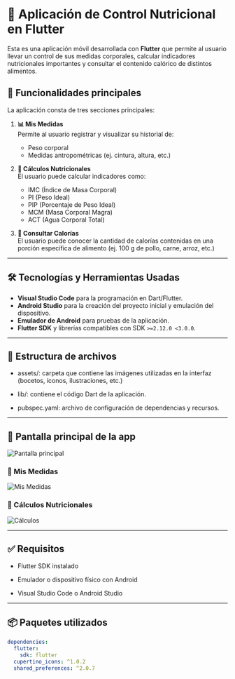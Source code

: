# 📱 Aplicación de Control Nutricional en Flutter

Esta es una aplicación móvil desarrollada con **Flutter** que permite al usuario llevar un control de sus medidas corporales, calcular indicadores nutricionales importantes y consultar el contenido calórico de distintos alimentos.

## 🚀 Funcionalidades principales

La aplicación consta de tres secciones principales:

1. **📊 Mis Medidas**  
   Permite al usuario registrar y visualizar su historial de:
   - Peso corporal
   - Medidas antropométricas (ej. cintura, altura, etc.)

2. **🧮 Cálculos Nutricionales**  
   El usuario puede calcular indicadores como:
   - IMC (Índice de Masa Corporal)  
   - PI (Peso Ideal)  
   - PIP (Porcentaje de Peso Ideal)  
   - MCM (Masa Corporal Magra)  
   - ACT (Agua Corporal Total)  

3. **🍗 Consultar Calorías**  
   El usuario puede conocer la cantidad de calorías contenidas en una porción específica de alimento (ej. 100 g de pollo, carne, arroz, etc.)

---

## 🛠️ Tecnologías y Herramientas Usadas

- **Visual Studio Code** para la programación en Dart/Flutter.
- **Android Studio** para la creación del proyecto inicial y emulación del dispositivo.
- **Emulador de Android** para pruebas de la aplicación.
- **Flutter SDK** y librerías compatibles con SDK `>=2.12.0 <3.0.0`.

---
## 📁 Estructura de archivos
* assets/: carpeta que contiene las imágenes utilizadas en la interfaz (bocetos, íconos, ilustraciones, etc.)

* lib/: contiene el código Dart de la aplicación.

* pubspec.yaml: archivo de configuración de dependencias y recursos.

---

## 📱 Pantalla principal de la app

![Pantalla principal](../assets/img45.jpg)

### 📏 Mis Medidas

![Mis Medidas](assets/img48.jpg)

### 🧮 Cálculos Nutricionales

![Cálculos](assets/img51.jpg)

---
## ✅ Requisitos
* Flutter SDK instalado

* Emulador o dispositivo físico con Android

* Visual Studio Code o Android Studio

---

## 📦 Paquetes utilizados

```yaml
dependencies:
  flutter:
    sdk: flutter
  cupertino_icons: ^1.0.2
  shared_preferences: ^2.0.7
